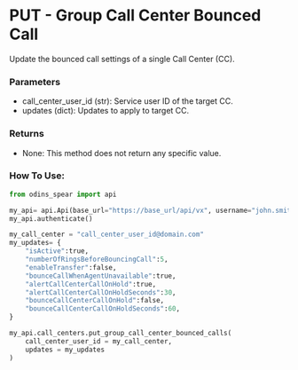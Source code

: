 # PUT - Group Call Center Bounced Call

Update the bounced call settings of a single Call Center (CC).

### Parameters&#x20;

* call\_center\_user\_id (str): Service user ID of the target CC.
* updates (dict): Updates to apply to target CC.

### Returns

* None: This method does not return any specific value.

### How To Use:

```python
from odins_spear import api

my_api= api.Api(base_url="https://base_url/api/vx", username="john.smith", password="ODIN_INSTANCE_1")
my_api.authenticate()

my_call_center = "call_center_user_id@domain.com"
my_updates= {
	"isActive":true,
	"numberOfRingsBeforeBouncingCall":5,
	"enableTransfer":false,
	"bounceCallWhenAgentUnavailable":true,
	"alertCallCenterCallOnHold":true,
	"alertCallCenterCallOnHoldSeconds":30,
	"bounceCallCenterCallOnHold":false,
	"bounceCallCenterCallOnHoldSeconds":60,
}

my_api.call_centers.put_group_call_center_bounced_calls(
    call_center_user_id = my_call_center,
    updates = my_updates
)
```
